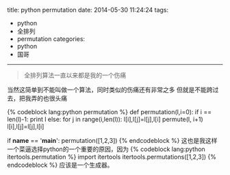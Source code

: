 title: python permutation
date: 2014-05-30 11:24:24
tags:
- python
- 全排列
- permutation
categories: 
- python
- 国哥

---
>全排列算法一直以来都是我的一个伤痛

<!--more-->

当然这简单到不能叫做一个算法，同时类似的伤痛还有非常之多
但就是不能跨过去，把我弄的也很头痛

{% codeblock lang:python permutation %}
def permutation(l,i=0):
    if i == len(l)-1:
        print l
    else:
        for j in range(i,len(l)):
            l[i],l[j]=l[j],l[i]
            permute(l, i+1)
            l[i],l[j]=l[j],l[i]

if __name__ == '__main__':
    permutation([1,2,3])
{% endcodeblock %}
这也是我这样一个菜逼选择python的一个重要的原因，因为
{% codeblock lang:python itertools.permutation %}
import itertools
itertools.permutations([1,2,3])
{% endcodeblock %}
应该是一个生成器。



